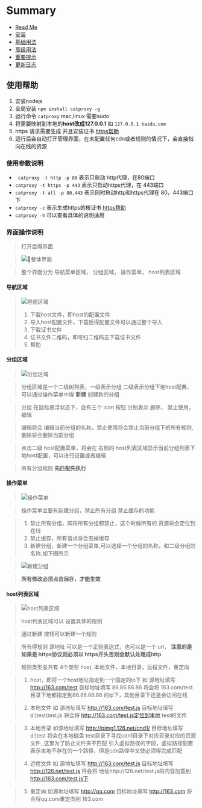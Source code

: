 # Summary

* [Read Me](README.md)
* [安装](docs/install.md)
* [基础用法](docs/base.md)
* [高级用法](docs/advance.md)
* [重要提示](docs/advance/tip.md)
* [更新日志](docs/updateInfo.md)




## 使用帮助

1. 安装nodejs
2. 全局安装  `npm install catproxy -g`
3. 运行命令 `catproxy`  mac,linux 需要sudo
4. 将需要映射到本地的**host改成127.0.0.1** 如 `127.0.0.1 baidu.com`
5. https 请求需要生成 并且安装证书 [https帮助](wiki/https.md)
6. 运行后会自动打开管理界面，在未配置任何cdn或者规则的情况下，会直接指向在线的资源
### 使用参数说明

- ` catproxy -t http -p 80`   表示只启动 http代理，在80端口
- `catproxy -t https -p 443`   表示只启动https代理，在 443端口
- `catproxy -t all -p 80,443` 表示同时启动http和https代理在   80，443端口下
- `catproxy -c` 表示生成https的根证书 [https帮助](wiki/https.md)
- `catproxy -h` 可以查看具体的说明适用

### 界面操作说明
> 打开后得界面

> ![整体界面](wiki/img/ui_1.jpg)

>  整个界面分为  导航菜单区域， 分组区域， 操作菜单， host列表区域

#### 导航区域
> ![导航区域](wiki/img/ui_2.jpg)
>
> 1. 下载host文件，即host的配置文件
> 2. 导入host配置文件，下载后得配置文件可以通过整个导入 
> 3. 下载证书文件
> 4. 证书文件二维码，即可扫二维码去下载证书文件
> 5. 帮助

#### 分组区域
> ![分组区域](wiki/img/ui_3.jpg)

> 分组区域是一个二级树列表，一级表示分组 二级表示分组下地host配置， 可以通过操作菜单中得 **新建** 创建新的分组 

> 分组 在鼠标悬浮状态下，会有三个 icon 按钮 分别表示 删除， 禁止使用， 编辑

> 编辑将会 编辑当前分组的名称，禁止使用将会禁止当前分组下的所有规则, 删除将会删除当前分组

> 点击二级 host配置菜单，将会在 右侧的 host列表区域显示当前分组列表下地host配置，可以进行设置或者编辑

> 所有分组规则  **先匹配先执行**

#### 操作菜单
> ![操作菜单](wiki/img/ui_4.jpg)

> 操作菜单主要有新建分组，禁止所有分组  禁止缓存的功能

> 1. 禁止所有分组，即将所有分组都禁止，这个时候所有的 资源将会定位到在线
> 2. 禁止缓存，所有请求将会去掉缓存
> 3. 新建分组，新建一个分组菜单,可以选择一个分组的名称，和二级分组的名称,如下图所示

>    ![新建分组](wiki/img/ui_5.jpg)

>    **所有修改必须点击保存，才能生效**

#### host列表区域
> ![host列表区域](wiki/img/ui_6.jpg)
>  
>
> host列表区域可以 设置具体的规则

> 通过新建 按钮可以新建一个规则

> 所有得规则 源地址 可以是一个正则表达式，也可以是一个 url， **注意的是如果是 https协议则必须以 https开头否则会默认处理成http**

> 规则类型总共有  4个类型 host, 本地文件，本地目录，远程文件，重定向

> 1. host，即将一个host地址指定到一个固定的ip下   如  源地址填写  http://163.com/test  目标地址填写  86.86.86.86  将会将 163.com/test目录下地都指定到86.86.86.86 的ip下，其他目录下还是会访问在线

> 2. 本地文件  如 源地址填写  http://163.com/test.js 目标地址填写  d:\\test\\test.js 将会将 http://163.com/test.js定位到本地 test的文件

> 3. 本地目录  如源地址填写  http://pimg1.126.net/cnd1/ 目标地址填写  d:\\test 将会在本地磁盘  test目录下寻找cdn1目录下对应目录对应的资源文件, 这里为了防止文件夹不匹配 引入虚拟路径的字段，虚拟路径配置表示本地不存在的一个路径，但是cdn路径中又使必须得完成匹配

> 4. 远程文件  如 源地址填写  http://163.com/test.js 目标地址填写  http://126.net/test.js 将会将 地址http://126.net/test.js的内容加载到 http://163.com/test.js下

> 5. 重定向 如源地址填写  http://qq.com  目标地址填写 http://163.com 将会将qq.com重定向到 163.com
